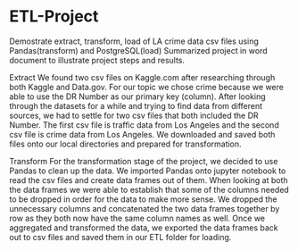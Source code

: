 # ETL-Project
Demostrate extract, transform, load of LA crime data csv files using Pandas(transform) and PostgreSQL(load)
Summarized project in word document to illustrate project steps and results.

Extract
We found two csv files on Kaggle.com after researching through both Kaggle and Data.gov. For our topic we chose crime because we were able to use the DR Number as our primary key (column). After looking through the datasets for a while and trying to find data from different sources, we had to settle for two csv files that both included the DR Number. The first csv file is traffic data from Los Angeles and the second csv file is crime data from Los Angeles. We downloaded and saved both files onto our local directories and prepared for transformation.

Transform
For the transformation stage of the project, we decided to use Pandas to clean up the data. We imported Pandas onto jupyter notebook to read the csv files and create data frames out of them. When looking at both the data frames we were able to establish that some of the columns needed to be dropped in order for the data to make more sense. We dropped the unnecessary columns and concatenated the two data frames together by row as they both now have the same column names as well. Once we aggregated and transformed the data, we exported the data frames back out to csv files and saved them in our ETL folder for loading.  

